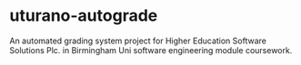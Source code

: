 # uturano-autograde
An automated grading system project for Higher Education Software Solutions Plc. in Birmingham Uni software engineering module coursework.
